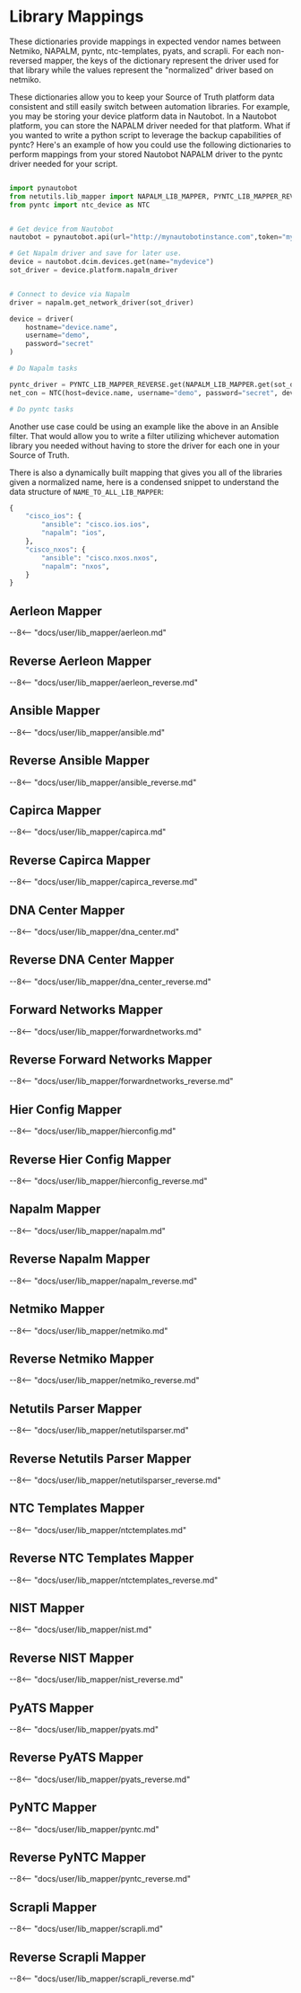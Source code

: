 # Library Mappings

These dictionaries provide mappings in expected vendor names between Netmiko, NAPALM, pyntc, ntc-templates, pyats, and scrapli. For each non-reversed mapper, the keys of the dictionary represent the driver used for that library while the values represent the "normalized" driver based on netmiko.

These dictionaries allow you to keep your Source of Truth platform data consistent and still easily switch between automation libraries. For example, you may be storing your device platform data in Nautobot. In a Nautobot platform, you can store the NAPALM driver needed for that platform. What if you wanted to write a python script to leverage the backup capabilities of pyntc? Here's an example of how you could use the following dictionaries to perform mappings from your stored Nautobot NAPALM driver to the pyntc driver needed for your script.

```python

import pynautobot
from netutils.lib_mapper import NAPALM_LIB_MAPPER, PYNTC_LIB_MAPPER_REVERSE
from pyntc import ntc_device as NTC


# Get device from Nautobot
nautobot = pynautobot.api(url="http://mynautobotinstance.com",token="mytoken")

# Get Napalm driver and save for later use.
device = nautobot.dcim.devices.get(name="mydevice")
sot_driver = device.platform.napalm_driver


# Connect to device via Napalm
driver = napalm.get_network_driver(sot_driver)

device = driver(
    hostname="device.name",
    username="demo",
    password="secret"
)

# Do Napalm tasks

pyntc_driver = PYNTC_LIB_MAPPER_REVERSE.get(NAPALM_LIB_MAPPER.get(sot_driver))
net_con = NTC(host=device.name, username="demo", password="secret", device_type=pyntc_driver)

# Do pyntc tasks
```

Another use case could be using an example like the above in an Ansible filter. That would allow you to write a filter utilizing whichever automation library you needed without having to store the driver for each one in your Source of Truth.

There is also a dynamically built mapping that gives you all of the libraries given a normalized name, here is a condensed snippet to understand the data structure of `NAME_TO_ALL_LIB_MAPPER`:

```python
{
    "cisco_ios": {
        "ansible": "cisco.ios.ios",
        "napalm": "ios",
    },
    "cisco_nxos": {
        "ansible": "cisco.nxos.nxos",
        "napalm": "nxos",
    }
}
```

## Aerleon Mapper

--8<-- "docs/user/lib_mapper/aerleon.md"

## Reverse Aerleon Mapper

--8<-- "docs/user/lib_mapper/aerleon_reverse.md"

## Ansible Mapper

--8<-- "docs/user/lib_mapper/ansible.md"

## Reverse Ansible Mapper

--8<-- "docs/user/lib_mapper/ansible_reverse.md"

## Capirca Mapper

--8<-- "docs/user/lib_mapper/capirca.md"

## Reverse Capirca Mapper

--8<-- "docs/user/lib_mapper/capirca_reverse.md"

## DNA Center Mapper

--8<-- "docs/user/lib_mapper/dna_center.md"

## Reverse DNA Center Mapper

--8<-- "docs/user/lib_mapper/dna_center_reverse.md"

## Forward Networks Mapper

--8<-- "docs/user/lib_mapper/forwardnetworks.md"

## Reverse Forward Networks Mapper

--8<-- "docs/user/lib_mapper/forwardnetworks_reverse.md"

## Hier Config Mapper

--8<-- "docs/user/lib_mapper/hierconfig.md"

## Reverse Hier Config Mapper

--8<-- "docs/user/lib_mapper/hierconfig_reverse.md"

## Napalm Mapper

--8<-- "docs/user/lib_mapper/napalm.md"

## Reverse Napalm Mapper

--8<-- "docs/user/lib_mapper/napalm_reverse.md"

## Netmiko Mapper

--8<-- "docs/user/lib_mapper/netmiko.md"

## Reverse Netmiko Mapper

--8<-- "docs/user/lib_mapper/netmiko_reverse.md"


## Netutils Parser Mapper

--8<-- "docs/user/lib_mapper/netutilsparser.md"

## Reverse Netutils Parser Mapper

--8<-- "docs/user/lib_mapper/netutilsparser_reverse.md"

## NTC Templates Mapper

--8<-- "docs/user/lib_mapper/ntctemplates.md"

## Reverse NTC Templates Mapper

--8<-- "docs/user/lib_mapper/ntctemplates_reverse.md"

## NIST Mapper

--8<-- "docs/user/lib_mapper/nist.md"

## Reverse NIST Mapper

--8<-- "docs/user/lib_mapper/nist_reverse.md"

## PyATS Mapper

--8<-- "docs/user/lib_mapper/pyats.md"

## Reverse PyATS Mapper

--8<-- "docs/user/lib_mapper/pyats_reverse.md"

## PyNTC Mapper

--8<-- "docs/user/lib_mapper/pyntc.md"

## Reverse PyNTC Mapper

--8<-- "docs/user/lib_mapper/pyntc_reverse.md"

## Scrapli Mapper

--8<-- "docs/user/lib_mapper/scrapli.md"

## Reverse Scrapli Mapper

--8<-- "docs/user/lib_mapper/scrapli_reverse.md"